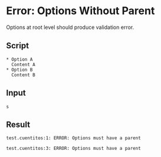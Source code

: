 # Error: Options Without Parent

Options at root level should produce validation error.

## Script
```cuentitos
* Option A
  Content A
* Option B
  Content B
```

## Input
```input
s
```

## Result
```result
test.cuentitos:1: ERROR: Options must have a parent

test.cuentitos:3: ERROR: Options must have a parent
```
